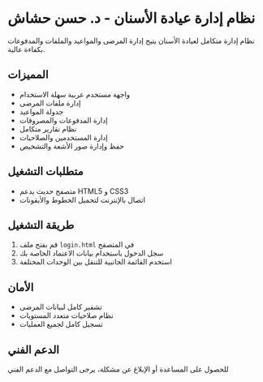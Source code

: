 # نظام إدارة عيادة الأسنان - د. حسن حشاش

نظام إدارة متكامل لعيادة الأسنان يتيح إدارة المرضى والمواعيد والملفات والمدفوعات بكفاءة عالية.

## المميزات

- واجهة مستخدم عربية سهلة الاستخدام
- إدارة ملفات المرضى
- جدولة المواعيد
- إدارة المدفوعات والمصروفات
- نظام تقارير متكامل
- إدارة المستخدمين والصلاحيات
- حفظ وإدارة صور الأشعة والتشخيص

## متطلبات التشغيل

- متصفح حديث يدعم HTML5 و CSS3
- اتصال بالإنترنت لتحميل الخطوط والأيقونات

## طريقة التشغيل

1. قم بفتح ملف `login.html` في المتصفح
2. سجل الدخول باستخدام بيانات الاعتماد الخاصة بك
3. استخدم القائمة الجانبية للتنقل بين الوحدات المختلفة

## الأمان

- تشفير كامل لبيانات المرضى
- نظام صلاحيات متعدد المستويات
- تسجيل كامل لجميع العمليات

## الدعم الفني

للحصول على المساعدة أو الإبلاغ عن مشكلة، يرجى التواصل مع الدعم الفني
